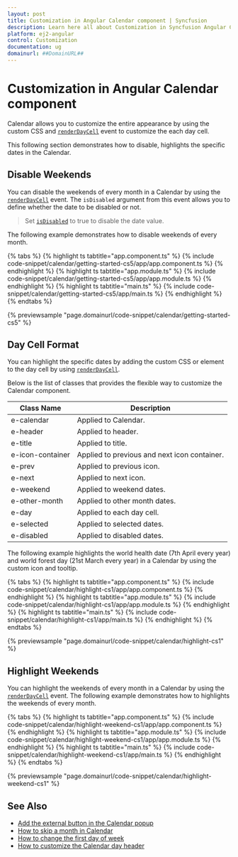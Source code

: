 ```yaml
---
layout: post
title: Customization in Angular Calendar component | Syncfusion
description: Learn here all about Customization in Syncfusion Angular Calendar component of Syncfusion Essential JS 2 and more.
platform: ej2-angular
control: Customization 
documentation: ug
domainurl: ##DomainURL##
---
```


# Customization in Angular Calendar component

Calendar allows you to customize the entire appearance by using the custom CSS and [`renderDayCell`](https://ej2.syncfusion.com/angular/documentation/api/calendar/renderDayCellEventArgs#renderdaycelleventargs) event to customize the each day cell.

This following section demonstrates how to disable, highlights the specific dates in the Calendar.

## Disable Weekends

You can disable the weekends of every month in a Calendar by using the [`renderDayCell`](https://ej2.syncfusion.com/angular/documentation/api/calendar/renderDayCellEventArgs#renderdaycelleventargs) event. The `isDisabled` argument from this event allows you to define whether the date to be disabled or not.

> Set [`isDisabled`](https://ej2.syncfusion.com/angular/documentation/api/calendar/renderDayCellEventArgs#renderdaycelleventargs) to true to disable the date value.

The following example demonstrates how to disable weekends of every month.

{% tabs %}
{% highlight ts tabtitle="app.component.ts" %}
{% include code-snippet/calendar/getting-started-cs5/app/app.component.ts %}
{% endhighlight %}
{% highlight ts tabtitle="app.module.ts" %}
{% include code-snippet/calendar/getting-started-cs5/app/app.module.ts %}
{% endhighlight %}
{% highlight ts tabtitle="main.ts" %}
{% include code-snippet/calendar/getting-started-cs5/app/main.ts %}
{% endhighlight %}
{% endtabs %}
  
{% previewsample "page.domainurl/code-snippet/calendar/getting-started-cs5" %}

## Day Cell Format

You can highlight the specific dates by adding the custom CSS or element to the day cell by using [`renderDayCell`](https://ej2.syncfusion.com/angular/documentation/api/calendar/renderDayCellEventArgs#renderdaycelleventargs).

Below is the list of classes that provides the flexible way to customize the Calendar component.

| **Class Name** | **Description** |
| --- | --- |
| e-calendar | Applied to Calendar. |
| e-header | Applied to header.|
| e-title |Applied to title. |
| e-icon-container | Applied to previous and next icon container.|
| e-prev |  Applied to previous icon.|
| e-next | Applied to next icon.|
| e-weekend | Applied to weekend dates.|
| e-other-month |  Applied to other month dates.|
| e-day | Applied to each day cell.|
| e-selected | Applied to selected dates.|
| e-disabled | Applied to disabled dates.|

The following example highlights the world health date (7th April every year) and world forest day (21st March every year) in a Calendar by using the custom icon and tooltip.

{% tabs %}
{% highlight ts tabtitle="app.component.ts" %}
{% include code-snippet/calendar/highlight-cs1/app/app.component.ts %}
{% endhighlight %}
{% highlight ts tabtitle="app.module.ts" %}
{% include code-snippet/calendar/highlight-cs1/app/app.module.ts %}
{% endhighlight %}
{% highlight ts tabtitle="main.ts" %}
{% include code-snippet/calendar/highlight-cs1/app/main.ts %}
{% endhighlight %}
{% endtabs %}
  
{% previewsample "page.domainurl/code-snippet/calendar/highlight-cs1" %}

## Highlight Weekends

You can highlight the weekends of every month in a Calendar by using the [`renderDayCell`](https://ej2.syncfusion.com/angular/documentation/api/calendar/renderDayCellEventArgs#renderdaycelleventargs) event. The following example demonstrates how to highlights the weekends of every month.

{% tabs %}
{% highlight ts tabtitle="app.component.ts" %}
{% include code-snippet/calendar/highlight-weekend-cs1/app/app.component.ts %}
{% endhighlight %}
{% highlight ts tabtitle="app.module.ts" %}
{% include code-snippet/calendar/highlight-weekend-cs1/app/app.module.ts %}
{% endhighlight %}
{% highlight ts tabtitle="main.ts" %}
{% include code-snippet/calendar/highlight-weekend-cs1/app/main.ts %}
{% endhighlight %}
{% endtabs %}
  
{% previewsample "page.domainurl/code-snippet/calendar/highlight-weekend-cs1" %}

## See Also

* [Add the external button in the Calendar popup](./how-to/set-clear-button-in-calendar)
* [How to skip a month in Calendar](./how-to/skip-a-month-in-calendar)
* [How to change the first day of week](./how-to/change-the-first-day-of-week)
* [How to customize the Calendar day header](./how-to/customize-the-calendar-day-header)